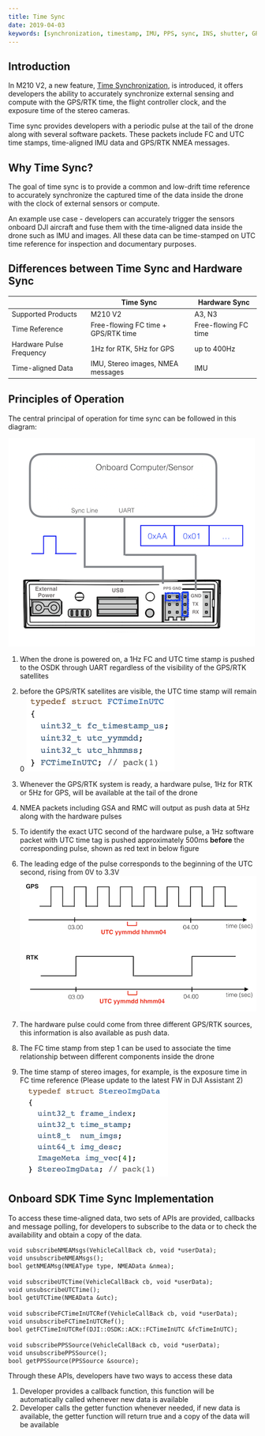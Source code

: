 ```yaml
---
title: Time Sync
date: 2019-04-03
keywords: [synchronization, timestamp, IMU, PPS, sync, INS, shutter, GPS, RTK, NMEA]
---
```


## Introduction

In M210 V2, a new feature, <a href="https://www.dji.com/matrice-200-series-v2" target="_blank">Time Synchronization</a>, 
is introduced, it offers developers the ability to accurately synchronize external sensing and compute with the GPS/RTK time, 
the flight controller clock, and the exposure time of the stereo cameras.

Time sync provides developers with a periodic pulse at the tail of the drone along with several software packets. 
These packets include FC and UTC time stamps, 
time-aligned IMU data and GPS/RTK NMEA messages.


## Why Time Sync?

The goal of time sync is to provide a common and low-drift time reference to accurately synchronize the captured time of the data
inside the drone with the clock of external sensors or compute.

An example use case - developers can accurately trigger the sensors onboard DJI aircraft 
and fuse them with the time-aligned data inside the drone such as IMU and images. 
All these data can be time-stamped on UTC time reference for inspection and documentary purposes.

## Differences between Time Sync and Hardware Sync
|                     | Time Sync   | Hardware Sync |
|---------------------|-------------|---------------|
| Supported Products | M210 V2 | A3, N3 |
| Time Reference | Free-flowing FC time + GPS/RTK time | Free-flowing FC time |
| Hardware Pulse Frequency | 1Hz for RTK, 5Hz for GPS | up to 400Hz |
| Time-aligned Data | IMU, Stereo images, NMEA messages| IMU|

## Principles of Operation

The central principal of operation for time sync can be followed in this diagram:

![time-sync-principles](../../images/guides/time-sync-diagram.png)

 1. When the drone is powered on, a 1Hz FC and UTC time stamp is pushed to the OSDK through UART regardless of the visibility of the GPS/RTK satellites
 2. before the GPS/RTK satellites are visible, the UTC time stamp will remain 0
 ![fc-utc-time-struct](../../images/guides/fc-time-in-utc-struct.png)

 3. Whenever the GPS/RTK system is ready, a hardware pulse, 1Hz for RTK or 5Hz for GPS, will be available at the tail of the drone
 4. NMEA packets including GSA and RMC will output as push data at 5Hz along with the hardware pulses 
 5. To identify the exact UTC second of the hardware pulse, a 1Hz software packet with UTC time tag is pushed 
 approximately 500ms **before** the corresponding pulse, shown as red text in below figure
 6. The leading edge of the pulse corresponds to the beginning of the UTC second, rising from 0V to 3.3V
 ![prior-utc-time-tag](../../images/guides/pps-pulse-utc-tag.png)
 7. The hardware pulse could come from three different GPS/RTK sources, this information is also available as push data.
 8. The FC time stamp from step 1 can be used to associate the time relationship between different components inside the drone
 9. The time stamp of stereo images, for example, is the exposure time in FC time reference (Please update to the latest FW in DJI Assistant 2)
 ![stereo-time-stamp](../../images/guides/stereo-img-timestamp.png)

 
## Onboard SDK Time Sync Implementation

To access these time-aligned data, two sets of APIs are provided, callbacks and message polling, 
for developers to subscribe to the data or to check the availability and obtain a copy of the data.
```
void subscribeNMEAMsgs(VehicleCallBack cb, void *userData);
void unsubscribeNMEAMsgs();
bool getNMEAMsg(NMEAType type, NMEAData &nmea);

void subscribeUTCTime(VehicleCallBack cb, void *userData);
void unsubscribeUTCTime();
bool getUTCTime(NMEAData &utc);

void subscribeFCTimeInUTCRef(VehicleCallBack cb, void *userData);
void unsubscribeFCTimeInUTCRef();
bool getFCTimeInUTCRef(DJI::OSDK::ACK::FCTimeInUTC &fcTimeInUTC);

void subscribePPSSource(VehicleCallBack cb, void *userData);
void unsubscribePPSSource();
bool getPPSSource(PPSSource &source);
```

Through these APIs, developers have two ways to access these data
 1. Developer provides a callback function, this function will be automatically called whenever new data is available
 2. Developer calls the getter function whenever needed, if new data is available, the getter function will return true and a copy of the data will be available
